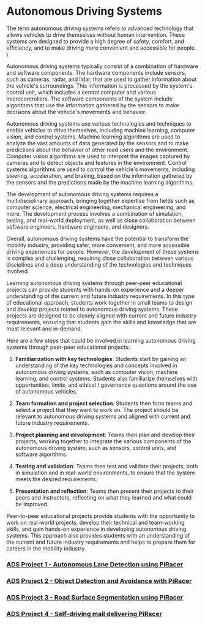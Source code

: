 # **Autonomous Driving Systems**

The term autonomous driving systems refers to advanced technology that allows vehicles to drive themselves without human intervention. These systems are designed to provide a high degree of safety, comfort, and efficiency, and to make driving more convenient and accessible for people. \

Autonomous driving systems typically consist of a combination of hardware and software components. The hardware components include sensors, such as cameras, radar, and lidar, that are used to gather information about the vehicle's surroundings. This information is processed by the system's control unit, which includes a central computer and various microcontrollers. The software components of the system include algorithms that use the information gathered by the sensors to make decisions about the vehicle's movements and behavior.

Autonomous driving systems use various technologies and techniques to enable vehicles to drive themselves, including machine learning, computer vision, and control systems. Machine learning algorithms are used to analyze the vast amounts of data generated by the sensors and to make predictions about the behavior of other road users and the environment. Computer vision algorithms are used to interpret the images captured by cameras and to detect objects and features in the environment. Control systems algorithms are used to control the vehicle's movements, including steering, acceleration, and braking, based on the information gathered by the sensors and the predictions made by the machine learning algorithms.

The development of autonomous driving systems requires a multidisciplinary approach, bringing together expertise from fields such as computer science, electrical engineering, mechanical engineering, and more. The development process involves a combination of simulation, testing, and real-world deployment, as well as close collaboration between software engineers, hardware engineers, and designers.

Overall, autonomous driving systems have the potential to transform the mobility industry, providing safer, more convenient, and more accessible driving experiences for people. However, the development of these systems is complex and challenging, requiring close collaboration between various disciplines and a deep understanding of the technologies and techniques involved.

Learning autonomous driving systems through peer-peer educational projects can provide students with hands-on experience and a deeper understanding of the current and future industry requirements. In this type of educational approach, students work together in small teams to design and develop projects related to autonomous driving systems. These projects are designed to be closely aligned with current and future industry requirements, ensuring that students gain the skills and knowledge that are most relevant and in-demand.

Here are a few steps that could be involved in learning autonomous driving systems through peer-peer educational projects:

1. **Familiarization with key technologies**: Students start by gaining an understanding of the key technologies and concepts involved in autonomous driving systems, such as computer vision, machine learning, and control systems. Students also familiarize themselves with opportunities, limits, and ethical / governance questions around the use of autonomous vehicles. 

2. **Team formation and project selection**: Students then form teams and select a project that they want to work on. The project should be relevant to autonomous driving systems and aligned with current and future industry requirements.

3. **Project planning and development**: Teams then plan and develop their projects, working together to integrate the various components of the autonomous driving system, such as sensors, control units, and software algorithms.

4. **Testing and validation**: Teams then test and validate their projects, both in simulation and in real-world environments, to ensure that the system meets the desired requirements.

5. **Presentation and reflection**: Teams then present their projects to their peers and instructors, reflecting on what they learned and what could be improved.

Peer-to-peer educational projects provide students with the opportunity to work on real-world projects, develop their technical and team-working skills, and gain hands-on experience in developing autonomous driving systems. This approach also provides students with an understanding of the current and future industry requirements and helps to prepare them for careers in the mobility industry.

### [ADS Project 1 - Autonomous Lane Detection using PiRacer](https://github.com/SEA-ME/ADS_Autonomous-Lane-Detection)

### [ADS Project 2 - Object Detection and Avoidance with PiRacer](https://github.com/SEA-ME/ADS_Object-Detection-and-Avoidance)

### [ADS Project 3 - Road Surface Segmentation using PiRacer](https://github.com/SEA-ME/ADS_Road-Surface-Segmentation)

### [ADS Project 4 - Self-driving mail delivering PiRacer](https://github.com/SEA-ME/ADS_Self-driving-mail-cart)
